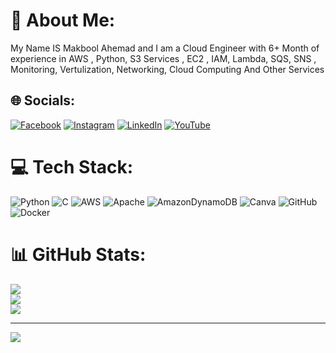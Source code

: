 # 💫 About Me:
My Name IS Makbool Ahemad and I am a Cloud Engineer with 6+ Month  of experience in AWS , Python, S3 Services , EC2 , IAM, Lambda, SQS, SNS , Monitoring, Vertulization, Networking, Cloud Computing And Other Services


## 🌐 Socials:
[![Facebook](https://img.shields.io/badge/Facebook-%231877F2.svg?logo=Facebook&logoColor=white)](https://facebook.com/viralsamyt) [![Instagram](https://img.shields.io/badge/Instagram-%23E4405F.svg?logo=Instagram&logoColor=white)](https://instagram.com/viralsamyt) [![LinkedIn](https://img.shields.io/badge/LinkedIn-%230077B5.svg?logo=linkedin&logoColor=white)](https://linkedin.com/in/viralsamyt) [![YouTube](https://img.shields.io/badge/YouTube-%23FF0000.svg?logo=YouTube&logoColor=white)](https://youtube.com/@viralsam) 

# 💻 Tech Stack:
![Python](https://img.shields.io/badge/python-3670A0?style=for-the-badge&logo=python&logoColor=ffdd54) ![C](https://img.shields.io/badge/c-%2300599C.svg?style=for-the-badge&logo=c&logoColor=white) ![AWS](https://img.shields.io/badge/AWS-%23FF9900.svg?style=for-the-badge&logo=amazon-aws&logoColor=white) ![Apache](https://img.shields.io/badge/apache-%23D42029.svg?style=for-the-badge&logo=apache&logoColor=white) ![AmazonDynamoDB](https://img.shields.io/badge/Amazon%20DynamoDB-4053D6?style=for-the-badge&logo=Amazon%20DynamoDB&logoColor=white) ![Canva](https://img.shields.io/badge/Canva-%2300C4CC.svg?style=for-the-badge&logo=Canva&logoColor=white) ![GitHub](https://img.shields.io/badge/github-%23121011.svg?style=for-the-badge&logo=github&logoColor=white) ![Docker](https://img.shields.io/badge/docker-%230db7ed.svg?style=for-the-badge&logo=docker&logoColor=white)
# 📊 GitHub Stats:
![](https://github-readme-stats.vercel.app/api?username=viralsamyt&theme=merko&hide_border=false&include_all_commits=false&count_private=false)<br/>
![](https://github-readme-streak-stats.herokuapp.com/?user=viralsamyt&theme=merko&hide_border=false)<br/>
![](https://github-readme-stats.vercel.app/api/top-langs/?username=viralsamyt&theme=merko&hide_border=false&include_all_commits=false&count_private=false&layout=compact)

---
[![](https://visitcount.itsvg.in/api?id=viralsamyt&icon=0&color=0)](https://visitcount.itsvg.in)

<!-- Proudly created with GPRM ( https://gprm.itsvg.in ) -->
